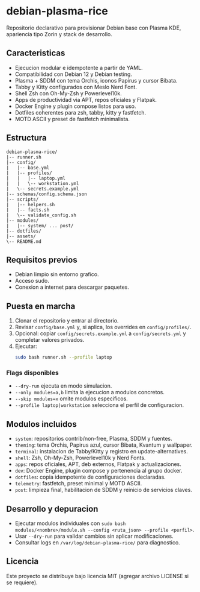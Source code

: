 # debian-plasma-rice

Repositorio declarativo para provisionar Debian base con Plasma KDE, apariencia tipo Zorin y stack de desarrollo.

## Caracteristicas
- Ejecucion modular e idempotente a partir de YAML.
- Compatibilidad con Debian 12 y Debian testing.
- Plasma + SDDM con tema Orchis, iconos Papirus y cursor Bibata.
- Tabby y Kitty configurados con Meslo Nerd Font.
- Shell Zsh con Oh-My-Zsh y Powerlevel10k.
- Apps de productividad via APT, repos oficiales y Flatpak.
- Docker Engine y plugin compose listos para uso.
- Dotfiles coherentes para zsh, tabby, kitty y fastfetch.
- MOTD ASCII y preset de fastfetch minimalista.

## Estructura
```
debian-plasma-rice/
|-- runner.sh
|-- config/
|   |-- base.yml
|   |-- profiles/
|   |   |-- laptop.yml
|   |   \-- workstation.yml
|   \-- secrets.example.yml
|-- schemas/config.schema.json
|-- scripts/
|   |-- helpers.sh
|   |-- facts.sh
|   \-- validate_config.sh
|-- modules/
|   |-- system/ ... post/
|-- dotfiles/
|-- assets/
\-- README.md
```

## Requisitos previos
- Debian limpio sin entorno grafico.
- Acceso sudo.
- Conexion a internet para descargar paquetes.

## Puesta en marcha
1. Clonar el repositorio y entrar al directorio.
2. Revisar `config/base.yml` y, si aplica, los overrides en `config/profiles/`.
3. Opcional: copiar `config/secrets.example.yml` a `config/secrets.yml` y completar valores privados.
4. Ejecutar:
   ```bash
   sudo bash runner.sh --profile laptop
   ```

### Flags disponibles
- `--dry-run` ejecuta en modo simulacion.
- `--only modules=a,b` limita la ejecucion a modulos concretos.
- `--skip modules=x` omite modulos especificos.
- `--profile laptop|workstation` selecciona el perfil de configuracion.

## Modulos incluidos
- `system`: repositorios contrib/non-free, Plasma, SDDM y fuentes.
- `theming`: tema Orchis, Papirus azul, cursor Bibata, Kvantum y wallpaper.
- `terminal`: instalacion de Tabby/Kitty y registro en update-alternatives.
- `shell`: Zsh, Oh-My-Zsh, Powerlevel10k y Nerd Fonts.
- `apps`: repos oficiales, APT, deb externos, Flatpak y actualizaciones.
- `dev`: Docker Engine, plugin compose y pertenencia al grupo docker.
- `dotfiles`: copia idempotente de configuraciones declaradas.
- `telemetry`: fastfetch, preset minimal y MOTD ASCII.
- `post`: limpieza final, habilitacion de SDDM y reinicio de servicios claves.

## Desarrollo y depuracion
- Ejecutar modulos individuales con `sudo bash modules/<nombre>/module.sh --config <ruta_json> --profile <perfil>`.
- Usar `--dry-run` para validar cambios sin aplicar modificaciones.
- Consultar logs en `/var/log/debian-plasma-rice/` para diagnostico.

## Licencia
Este proyecto se distribuye bajo licencia MIT (agregar archivo LICENSE si se requiere).

